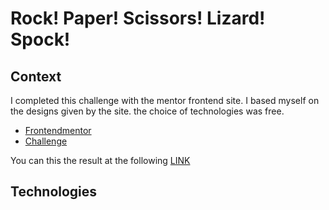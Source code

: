 # Rock! Paper! Scissors! Lizard! Spock!

## Context

I completed this challenge with the mentor frontend site.
I based myself on the designs given by the site.
the choice of technologies was free.

* [Frontendmentor](https://www.frontendmentor.io/)
* [Challenge](https://www.frontendmentor.io/challenges/rock-paper-scissors-game-pTgwgvgH)

You can this the result at the following [LINK](https://rock-paper-scissors-lizard-spock-gyur.netlify.app/)

## Technologies



